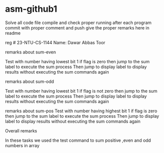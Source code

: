 # asm-github1

Solve all code file 
compile and check proper running
after each program commit with proper comment and push
give the proper remarks here in readme


reg #   23-NTU-CS-1144  Name: Dawar Abbas Toor



remarks about sum-even

Test with number having lowest bit 1
if flag is zero then jump to the sum label to execute the sum process
Then jump to display label to display results without executing the sum commands again



remarks about sum-odd

Test with number having lowest bit 1
if flag is not zero then jump to the sum label to execute the sum process
Then jump to display label to display results without executing the sum commands again

remarks about sum-pos
Test with number having highest bit 1
if flag is zero then jump to the sum label to execute the sum process
Then jump to display label to display results without executing the sum commands again


Overall remarks

In these tasks we used the test command to sum positive ,even and odd numbers in array